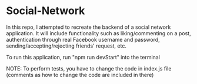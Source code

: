 # Social-Network
In this repo, I attempted to recreate the backend of a social network application. It will include functionality such as liking/commenting on a post, authentication through real Facebook username and password, sending/accepting/rejecting friends' request, etc. 

To run this application, run "npm run devStart" into the terminal 



NOTE: To perform tests, you have to change the code in index.js file (comments as how to change the code are included in there)
